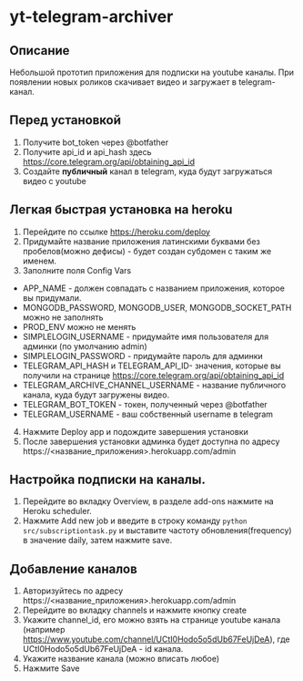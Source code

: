 # yt-telegram-archiver

## Описание
Небольшой прототип приложения для подписки на youtube каналы. При появлении новых роликов скачивает видео и загружает в telegram-канал.

## Перед установкой
1. Получите bot_token через @botfather
2. Получите api_id и api_hash здесь https://core.telegram.org/api/obtaining_api_id
3. Создайте **публичный** канал в telegram, куда будут загружаться видео с youtube

## Легкая быстрая установка на heroku
1. Перейдите по ссылке https://heroku.com/deploy
2. Придумайте название приложения латинскими буквами без пробелов(можно дефисы) - будет создан субдомен с таким же именем.
3. Заполните поля Config Vars
* APP_NAME - должен совпадать с названием приложения, которое вы придумали.
* MONGODB_PASSWORD, MONGODB_USER, MONGODB_SOCKET_PATH можно не заполнять
* PROD_ENV можно не менять
* SIMPLELOGIN_USERNAME - придумайте имя пользователя для админки (по умолчанию admin)
* SIMPLELOGIN_PASSWORD - придумайте пароль для админки
* TELEGRAM_API_HASH и TELEGRAM_API_ID- значения, которые вы получили на странице https://core.telegram.org/api/obtaining_api_id
* TELEGRAM_ARCHIVE_CHANNEL_USERNAME - название публичного канала, куда будут загружены видео.
* TELEGRAM_BOT_TOKEN - токен, полученный через @botfather
* TELEGRAM_USERNAME - ваш собственный username в telegram
4. Нажмите Deploy app и подождите завершения установки
5. После завершения установки админка будет доступна по адресу https://<название_приложения>.herokuapp.com/admin

## Настройка подписки на каналы.
1. Перейдите во вкладку Overview, в разделе add-ons нажмите на Heroku scheduler.
2. Нажмите Add new job и введите в строку команду ```python src/subscriptiontask.py``` и выставите частоту обновления(frequency) в значение daily,
затем нажмите save.

## Добавление каналов
1. Авторизуйтесь по адресу https://<название_приложения>.herokuapp.com/admin
2. Перейдите во вкладку channels и нажмите кнопку create
3. Укажите channel_id, его можно взять на странице youtube канала (например https://www.youtube.com/channel/UCtI0Hodo5o5dUb67FeUjDeA), где UCtI0Hodo5o5dUb67FeUjDeA - id канала.
4. Укажите название канала (можно вписать любое)
5. Нажмите Save
